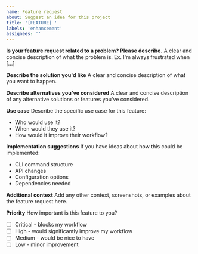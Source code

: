 ```yaml
---
name: Feature request
about: Suggest an idea for this project
title: '[FEATURE] '
labels: 'enhancement'
assignees: ''
---
```


**Is your feature request related to a problem? Please describe.**
A clear and concise description of what the problem is. Ex. I'm always frustrated when [...]

**Describe the solution you'd like**
A clear and concise description of what you want to happen.

**Describe alternatives you've considered**
A clear and concise description of any alternative solutions or features you've considered.

**Use case**
Describe the specific use case for this feature:
- Who would use it?
- When would they use it?
- How would it improve their workflow?

**Implementation suggestions**
If you have ideas about how this could be implemented:
- CLI command structure
- API changes
- Configuration options
- Dependencies needed

**Additional context**
Add any other context, screenshots, or examples about the feature request here.

**Priority**
How important is this feature to you?
- [ ] Critical - blocks my workflow
- [ ] High - would significantly improve my workflow
- [ ] Medium - would be nice to have
- [ ] Low - minor improvement